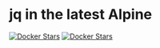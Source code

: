# jq in the latest Alpine

[![Docker Stars](https://img.shields.io/docker/automated/illagrenan/alpine-jq.svg)](https://hub.docker.com/r/illagrenan/alpine-jq/)
[![Docker Stars](https://img.shields.io/docker/build/illagrenan/alpine-jq.svg)](https://hub.docker.com/r/illagrenan/alpine-jq/)
